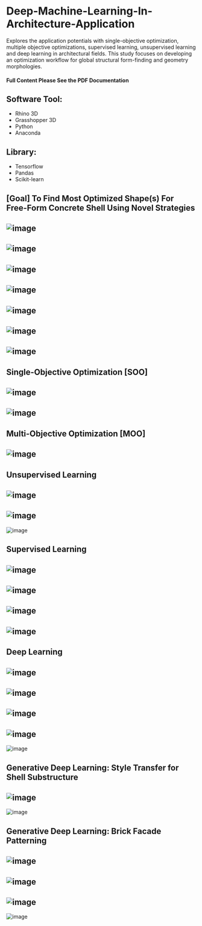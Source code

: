 # Deep-Machine-Learning-In-Architecture-Application
Explores the application potentials with single-objective optimization, multiple objective optimizations, supervised learning, unsupervised learning and deep learning in architectural fields. This study focuses on developing an optimization workflow for global structural form-finding and geometry morphologies.
#### Full Content Please See the PDF Documentation

## Software Tool: 
- Rhino 3D
- Grasshopper 3D
- Python
- Anaconda

## Library:
- Tensorflow
- Pandas
- Scikit-learn

## [Goal] To Find Most Optimized Shape(s) For Free-Form Concrete Shell Using Novel Strategies

![image](https://user-images.githubusercontent.com/65818525/130493776-0defce7e-e3c7-402c-9171-bd2d394a867a.png)
---
![image](https://user-images.githubusercontent.com/65818525/130493819-9d520608-b861-48ad-abec-980290bc76ba.png)
---
![image](https://user-images.githubusercontent.com/65818525/131266201-41c72bd4-0655-47f3-9e12-7ca4fc7f5e06.png)
---
![image](https://user-images.githubusercontent.com/65818525/130493839-eaa16404-6ee9-45f5-b6fa-4e06ca59519c.png)
---
![image](https://user-images.githubusercontent.com/65818525/130493899-fc0b9a82-190e-4ea1-bf1c-87e27e2dc24e.png)
---
![image](https://user-images.githubusercontent.com/65818525/131266223-fd52dff1-98ca-4e02-87c4-0702306ffa6a.png)
---
![image](https://user-images.githubusercontent.com/65818525/131266230-ae6088cc-c8d8-4c23-a255-242835579e3b.png)
---
## Single-Objective Optimization [SOO]
![image](https://user-images.githubusercontent.com/65818525/130493927-18bc689c-01d2-4408-8925-c34aad476504.png)
---
![image](https://user-images.githubusercontent.com/65818525/131266304-3b2ca97e-6ed3-4ac9-a639-a42dbc1f06e1.png)
---
## Multi-Objective Optimization [MOO]
![image](https://user-images.githubusercontent.com/65818525/130493944-c9faf08a-55f2-4540-a92b-1cc63ed6cf06.png)
---
## Unsupervised Learning
![image](https://user-images.githubusercontent.com/65818525/131266375-4c409480-510a-4ea5-a7fa-e717f4058923.png)
---
![image](https://user-images.githubusercontent.com/65818525/131266378-8bb09d40-62ef-4567-8bd9-9b2331a986f4.png)
---
![image](https://user-images.githubusercontent.com/65818525/130493980-fa84b886-561d-417a-ace6-3e9959241c98.png)
## Supervised Learning
![image](https://user-images.githubusercontent.com/65818525/131266391-fc0484b5-e0d4-4d4d-bec9-e0e2944fb44f.png)
---
![image](https://user-images.githubusercontent.com/65818525/131266396-2596fd91-c978-4221-9f43-86b2e39d96e6.png)
---
![image](https://user-images.githubusercontent.com/65818525/131266398-d2564049-6813-4e50-ba80-36ae1d471056.png)
---
![image](https://user-images.githubusercontent.com/65818525/131266400-74185e78-bab4-40f7-9341-e8a72b5ce51e.png)
---
## Deep Learning
![image](https://user-images.githubusercontent.com/65818525/131266406-0b5c26b6-8f2d-4df4-bbd9-1cee6f610b98.png)
---
![image](https://user-images.githubusercontent.com/65818525/131266458-e3f81532-e264-4e2c-9d83-c91bb6211ffa.png)
---
![image](https://user-images.githubusercontent.com/65818525/131266485-30e95b4e-07e3-4ecd-ba9c-3358d54ab9ab.png)
---
![image](https://user-images.githubusercontent.com/65818525/131266490-254f8288-9325-45c8-83c3-66daecfb9729.png)
---
![image](https://user-images.githubusercontent.com/65818525/131266496-bf850717-463b-4c7a-8444-5af9b5fdbe41.png)


## Generative Deep Learning: Style Transfer for Shell Substructure

![image](https://user-images.githubusercontent.com/65818525/130494031-cc7fbaae-ee94-49e3-90e0-49ae24b8d2f9.png)
---
![image](https://user-images.githubusercontent.com/65818525/130494095-0f3d4f8b-5ed7-4cb1-bff8-b8ba831836b7.png)

## Generative Deep Learning: Brick Facade Patterning
![image](https://user-images.githubusercontent.com/65818525/130494210-b7441d7a-1530-4eef-8a08-1cd0a7f3c138.png)
---
![image](https://user-images.githubusercontent.com/65818525/130494339-01adcd1f-d34c-47ab-95c3-02a2cb63f7ee.png)
---
![image](https://user-images.githubusercontent.com/65818525/130494307-9c6fe771-2497-4598-9f75-1115e47d1074.png)
---
![image](https://user-images.githubusercontent.com/65818525/130494407-4c0729dc-da80-4a67-9a44-43a3e3de52b7.png)
